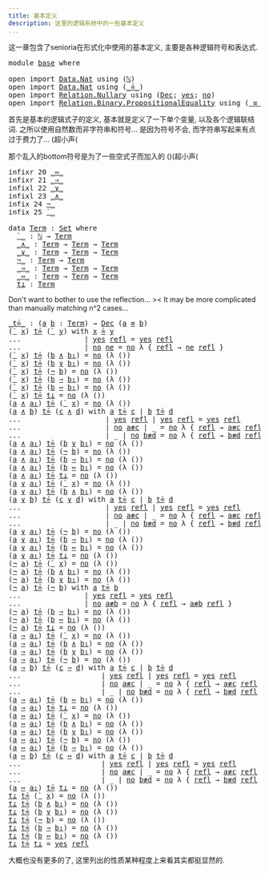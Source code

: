 ```yaml
---
title: 基本定义
description: 这里的逻辑系统中的一些基本定义
...
```


这一章包含了senioria在形式化中使用的基本定义, 主要是各种逻辑符号和表达式.

<pre class="Agda"><a id="103" class="Keyword">module</a> <a id="110" href="base.html" class="Module">base</a> <a id="115" class="Keyword">where</a>

<a id="122" class="Keyword">open</a> <a id="127" class="Keyword">import</a> <a id="134" href="Data.Nat.html" class="Module">Data.Nat</a> <a id="143" class="Keyword">using</a> <a id="149" class="Symbol">(</a><a id="150" href="Agda.Builtin.Nat.html#192" class="Datatype">ℕ</a><a id="151" class="Symbol">)</a>
<a id="153" class="Keyword">open</a> <a id="158" class="Keyword">import</a> <a id="165" href="Data.Nat.html" class="Module">Data.Nat</a> <a id="174" class="Keyword">using</a> <a id="180" class="Symbol">(</a><a id="181" href="Data.Nat.Properties.html#2529" class="Function Operator">_≟_</a><a id="184" class="Symbol">)</a>
<a id="186" class="Keyword">open</a> <a id="191" class="Keyword">import</a> <a id="198" href="Relation.Nullary.html" class="Module">Relation.Nullary</a> <a id="215" class="Keyword">using</a> <a id="221" class="Symbol">(</a><a id="222" href="Relation.Nullary.html#1511" class="Record">Dec</a><a id="225" class="Symbol">;</a> <a id="227" href="Relation.Nullary.html#1648" class="InductiveConstructor">yes</a><a id="230" class="Symbol">;</a> <a id="232" href="Relation.Nullary.html#1685" class="InductiveConstructor">no</a><a id="234" class="Symbol">)</a>
<a id="236" class="Keyword">open</a> <a id="241" class="Keyword">import</a> <a id="248" href="Relation.Binary.PropositionalEquality.html" class="Module">Relation.Binary.PropositionalEquality</a> <a id="286" class="Keyword">using</a> <a id="292" class="Symbol">(</a><a id="293" href="Agda.Builtin.Equality.html#151" class="Datatype Operator">_≡_</a><a id="296" class="Symbol">;</a> <a id="298" href="Agda.Builtin.Equality.html#208" class="InductiveConstructor">refl</a><a id="302" class="Symbol">)</a>
</pre>
首先是基本的逻辑式子的定义, 基本就是定义了一下单个变量, 以及各个逻辑联结词.
之所以使用自然数而非字符串和符号... 是因为符号不会, 而字符串写起来有点过于费力了... (超小声(

那个乱入的bottom符号是为了一些空式子而加入的 ()(超小声(

<pre class="Agda"><a id="447" class="Keyword">infixr</a> <a id="454" class="Number">20</a> <a id="457" href="base.html#668" class="InductiveConstructor Operator">_⇔_</a>
<a id="461" class="Keyword">infixr</a> <a id="468" class="Number">21</a> <a id="471" href="base.html#641" class="InductiveConstructor Operator">_⇒_</a>
<a id="475" class="Keyword">infixl</a> <a id="482" class="Number">22</a> <a id="485" href="base.html#595" class="InductiveConstructor Operator">_∨_</a>
<a id="489" class="Keyword">infixl</a> <a id="496" class="Number">23</a> <a id="499" href="base.html#568" class="InductiveConstructor Operator">_∧_</a>
<a id="503" class="Keyword">infix</a> <a id="509" class="Number">24</a> <a id="512" href="base.html#622" class="InductiveConstructor Operator">¬_</a>
<a id="515" class="Keyword">infix</a> <a id="521" class="Number">25</a> <a id="524" href="base.html#552" class="InductiveConstructor Operator">`_</a>

<a id="528" class="Keyword">data</a> <a id="Term"></a><a id="533" href="base.html#533" class="Datatype">Term</a> <a id="538" class="Symbol">:</a> <a id="540" href="Agda.Primitive.html#326" class="Primitive">Set</a> <a id="544" class="Keyword">where</a>
  <a id="Term.`_"></a><a id="552" href="base.html#552" class="InductiveConstructor Operator">`_</a> <a id="555" class="Symbol">:</a> <a id="557" href="Agda.Builtin.Nat.html#192" class="Datatype">ℕ</a> <a id="559" class="Symbol">→</a> <a id="561" href="base.html#533" class="Datatype">Term</a>
  <a id="Term._∧_"></a><a id="568" href="base.html#568" class="InductiveConstructor Operator">_∧_</a> <a id="572" class="Symbol">:</a> <a id="574" href="base.html#533" class="Datatype">Term</a> <a id="579" class="Symbol">→</a> <a id="581" href="base.html#533" class="Datatype">Term</a> <a id="586" class="Symbol">→</a> <a id="588" href="base.html#533" class="Datatype">Term</a>
  <a id="Term._∨_"></a><a id="595" href="base.html#595" class="InductiveConstructor Operator">_∨_</a> <a id="599" class="Symbol">:</a> <a id="601" href="base.html#533" class="Datatype">Term</a> <a id="606" class="Symbol">→</a> <a id="608" href="base.html#533" class="Datatype">Term</a> <a id="613" class="Symbol">→</a> <a id="615" href="base.html#533" class="Datatype">Term</a>
  <a id="Term.¬_"></a><a id="622" href="base.html#622" class="InductiveConstructor Operator">¬_</a> <a id="625" class="Symbol">:</a> <a id="627" href="base.html#533" class="Datatype">Term</a> <a id="632" class="Symbol">→</a> <a id="634" href="base.html#533" class="Datatype">Term</a>
  <a id="Term._⇒_"></a><a id="641" href="base.html#641" class="InductiveConstructor Operator">_⇒_</a> <a id="645" class="Symbol">:</a> <a id="647" href="base.html#533" class="Datatype">Term</a> <a id="652" class="Symbol">→</a> <a id="654" href="base.html#533" class="Datatype">Term</a> <a id="659" class="Symbol">→</a> <a id="661" href="base.html#533" class="Datatype">Term</a>
  <a id="Term._⇔_"></a><a id="668" href="base.html#668" class="InductiveConstructor Operator">_⇔_</a> <a id="672" class="Symbol">:</a> <a id="674" href="base.html#533" class="Datatype">Term</a> <a id="679" class="Symbol">→</a> <a id="681" href="base.html#533" class="Datatype">Term</a> <a id="686" class="Symbol">→</a> <a id="688" href="base.html#533" class="Datatype">Term</a>
  <a id="Term.t⊥"></a><a id="695" href="base.html#695" class="InductiveConstructor">t⊥</a> <a id="698" class="Symbol">:</a> <a id="700" href="base.html#533" class="Datatype">Term</a>
</pre>
Don't want to bother to use the reflection... ><
It may be more complicated than manually matching n^2 cases...

<pre class="Agda"><a id="_t≟_"></a><a id="831" href="base.html#831" class="Function Operator">_t≟_</a> <a id="836" class="Symbol">:</a> <a id="838" class="Symbol">(</a><a id="839" href="base.html#839" class="Bound">a</a> <a id="841" href="base.html#841" class="Bound">b</a> <a id="843" class="Symbol">:</a> <a id="845" href="base.html#533" class="Datatype">Term</a><a id="849" class="Symbol">)</a> <a id="851" class="Symbol">→</a> <a id="853" href="Relation.Nullary.html#1511" class="Record">Dec</a> <a id="857" class="Symbol">(</a><a id="858" href="base.html#839" class="Bound">a</a> <a id="860" href="Agda.Builtin.Equality.html#151" class="Datatype Operator">≡</a> <a id="862" href="base.html#841" class="Bound">b</a><a id="863" class="Symbol">)</a>
<a id="865" class="Symbol">(</a><a id="866" href="base.html#552" class="InductiveConstructor Operator">`</a> <a id="868" href="base.html#868" class="Bound">x</a><a id="869" class="Symbol">)</a> <a id="871" href="base.html#831" class="Function Operator">t≟</a> <a id="874" class="Symbol">(</a><a id="875" href="base.html#552" class="InductiveConstructor Operator">`</a> <a id="877" href="base.html#877" class="Bound">y</a><a id="878" class="Symbol">)</a> <a id="880" class="Keyword">with</a> <a id="885" href="base.html#868" class="Bound">x</a> <a id="887" href="Data.Nat.Properties.html#2529" class="Function Operator">≟</a> <a id="889" href="base.html#877" class="Bound">y</a>
<a id="891" class="Symbol">...</a>               <a id="909" class="Symbol">|</a> <a id="911" href="Relation.Nullary.html#1648" class="InductiveConstructor">yes</a> <a id="915" href="Agda.Builtin.Equality.html#208" class="InductiveConstructor">refl</a> <a id="920" class="Symbol">=</a> <a id="922" href="Relation.Nullary.html#1648" class="InductiveConstructor">yes</a> <a id="926" href="Agda.Builtin.Equality.html#208" class="InductiveConstructor">refl</a>
<a id="931" class="Symbol">...</a>               <a id="949" class="Symbol">|</a> <a id="951" href="Relation.Nullary.html#1685" class="InductiveConstructor">no</a> <a id="954" href="base.html#954" class="Bound">ne</a> <a id="957" class="Symbol">=</a> <a id="959" href="Relation.Nullary.html#1685" class="InductiveConstructor">no</a> <a id="962" class="Symbol">λ</a> <a id="964" class="Symbol">{</a> <a id="966" href="Agda.Builtin.Equality.html#208" class="InductiveConstructor">refl</a> <a id="971" class="Symbol">→</a> <a id="973" href="base.html#954" class="Bound">ne</a> <a id="976" href="Agda.Builtin.Equality.html#208" class="InductiveConstructor">refl</a> <a id="981" class="Symbol">}</a>
<a id="983" class="Symbol">(</a><a id="984" href="base.html#552" class="InductiveConstructor Operator">`</a> <a id="986" href="base.html#986" class="Bound">x</a><a id="987" class="Symbol">)</a> <a id="989" href="base.html#831" class="Function Operator">t≟</a> <a id="992" class="Symbol">(</a><a id="993" href="base.html#993" class="Bound">b</a> <a id="995" href="base.html#568" class="InductiveConstructor Operator">∧</a> <a id="997" href="base.html#997" class="Bound">b₁</a><a id="999" class="Symbol">)</a> <a id="1001" class="Symbol">=</a> <a id="1003" href="Relation.Nullary.html#1685" class="InductiveConstructor">no</a> <a id="1006" class="Symbol">(λ</a> <a id="1009" class="Symbol">())</a>
<a id="1013" class="Symbol">(</a><a id="1014" href="base.html#552" class="InductiveConstructor Operator">`</a> <a id="1016" href="base.html#1016" class="Bound">x</a><a id="1017" class="Symbol">)</a> <a id="1019" href="base.html#831" class="Function Operator">t≟</a> <a id="1022" class="Symbol">(</a><a id="1023" href="base.html#1023" class="Bound">b</a> <a id="1025" href="base.html#595" class="InductiveConstructor Operator">∨</a> <a id="1027" href="base.html#1027" class="Bound">b₁</a><a id="1029" class="Symbol">)</a> <a id="1031" class="Symbol">=</a> <a id="1033" href="Relation.Nullary.html#1685" class="InductiveConstructor">no</a> <a id="1036" class="Symbol">(λ</a> <a id="1039" class="Symbol">())</a>
<a id="1043" class="Symbol">(</a><a id="1044" href="base.html#552" class="InductiveConstructor Operator">`</a> <a id="1046" href="base.html#1046" class="Bound">x</a><a id="1047" class="Symbol">)</a> <a id="1049" href="base.html#831" class="Function Operator">t≟</a> <a id="1052" class="Symbol">(</a><a id="1053" href="base.html#622" class="InductiveConstructor Operator">¬</a> <a id="1055" href="base.html#1055" class="Bound">b</a><a id="1056" class="Symbol">)</a> <a id="1058" class="Symbol">=</a> <a id="1060" href="Relation.Nullary.html#1685" class="InductiveConstructor">no</a> <a id="1063" class="Symbol">(λ</a> <a id="1066" class="Symbol">())</a>
<a id="1070" class="Symbol">(</a><a id="1071" href="base.html#552" class="InductiveConstructor Operator">`</a> <a id="1073" href="base.html#1073" class="Bound">x</a><a id="1074" class="Symbol">)</a> <a id="1076" href="base.html#831" class="Function Operator">t≟</a> <a id="1079" class="Symbol">(</a><a id="1080" href="base.html#1080" class="Bound">b</a> <a id="1082" href="base.html#641" class="InductiveConstructor Operator">⇒</a> <a id="1084" href="base.html#1084" class="Bound">b₁</a><a id="1086" class="Symbol">)</a> <a id="1088" class="Symbol">=</a> <a id="1090" href="Relation.Nullary.html#1685" class="InductiveConstructor">no</a> <a id="1093" class="Symbol">(λ</a> <a id="1096" class="Symbol">())</a>
<a id="1100" class="Symbol">(</a><a id="1101" href="base.html#552" class="InductiveConstructor Operator">`</a> <a id="1103" href="base.html#1103" class="Bound">x</a><a id="1104" class="Symbol">)</a> <a id="1106" href="base.html#831" class="Function Operator">t≟</a> <a id="1109" class="Symbol">(</a><a id="1110" href="base.html#1110" class="Bound">b</a> <a id="1112" href="base.html#668" class="InductiveConstructor Operator">⇔</a> <a id="1114" href="base.html#1114" class="Bound">b₁</a><a id="1116" class="Symbol">)</a> <a id="1118" class="Symbol">=</a> <a id="1120" href="Relation.Nullary.html#1685" class="InductiveConstructor">no</a> <a id="1123" class="Symbol">(λ</a> <a id="1126" class="Symbol">())</a>
<a id="1130" class="Symbol">(</a><a id="1131" href="base.html#552" class="InductiveConstructor Operator">`</a> <a id="1133" href="base.html#1133" class="Bound">x</a><a id="1134" class="Symbol">)</a> <a id="1136" href="base.html#831" class="Function Operator">t≟</a> <a id="1139" href="base.html#695" class="InductiveConstructor">t⊥</a> <a id="1142" class="Symbol">=</a> <a id="1144" href="Relation.Nullary.html#1685" class="InductiveConstructor">no</a> <a id="1147" class="Symbol">(λ</a> <a id="1150" class="Symbol">())</a>
<a id="1154" class="Symbol">(</a><a id="1155" href="base.html#1155" class="Bound">a</a> <a id="1157" href="base.html#568" class="InductiveConstructor Operator">∧</a> <a id="1159" href="base.html#1159" class="Bound">a₁</a><a id="1161" class="Symbol">)</a> <a id="1163" href="base.html#831" class="Function Operator">t≟</a> <a id="1166" class="Symbol">(</a><a id="1167" href="base.html#552" class="InductiveConstructor Operator">`</a> <a id="1169" href="base.html#1169" class="Bound">x</a><a id="1170" class="Symbol">)</a> <a id="1172" class="Symbol">=</a> <a id="1174" href="Relation.Nullary.html#1685" class="InductiveConstructor">no</a> <a id="1177" class="Symbol">(λ</a> <a id="1180" class="Symbol">())</a>
<a id="1184" class="Symbol">(</a><a id="1185" href="base.html#1185" class="Bound">a</a> <a id="1187" href="base.html#568" class="InductiveConstructor Operator">∧</a> <a id="1189" href="base.html#1189" class="Bound">b</a><a id="1190" class="Symbol">)</a> <a id="1192" href="base.html#831" class="Function Operator">t≟</a> <a id="1195" class="Symbol">(</a><a id="1196" href="base.html#1196" class="Bound">c</a> <a id="1198" href="base.html#568" class="InductiveConstructor Operator">∧</a> <a id="1200" href="base.html#1200" class="Bound">d</a><a id="1201" class="Symbol">)</a> <a id="1203" class="Keyword">with</a> <a id="1208" href="base.html#1185" class="Bound">a</a> <a id="1210" href="base.html#831" class="Function Operator">t≟</a> <a id="1213" href="base.html#1196" class="Bound">c</a> <a id="1215" class="Symbol">|</a> <a id="1217" href="base.html#1189" class="Bound">b</a> <a id="1219" href="base.html#831" class="Function Operator">t≟</a> <a id="1222" href="base.html#1200" class="Bound">d</a>
<a id="1224" class="Symbol">...</a>                    <a id="1247" class="Symbol">|</a> <a id="1249" href="Relation.Nullary.html#1648" class="InductiveConstructor">yes</a> <a id="1253" href="Agda.Builtin.Equality.html#208" class="InductiveConstructor">refl</a> <a id="1258" class="Symbol">|</a> <a id="1260" href="Relation.Nullary.html#1648" class="InductiveConstructor">yes</a> <a id="1264" href="Agda.Builtin.Equality.html#208" class="InductiveConstructor">refl</a> <a id="1269" class="Symbol">=</a> <a id="1271" href="Relation.Nullary.html#1648" class="InductiveConstructor">yes</a> <a id="1275" href="Agda.Builtin.Equality.html#208" class="InductiveConstructor">refl</a>
<a id="1280" class="Symbol">...</a>                    <a id="1303" class="Symbol">|</a> <a id="1305" href="Relation.Nullary.html#1685" class="InductiveConstructor">no</a> <a id="1308" href="base.html#1308" class="Bound">a≢c</a> <a id="1312" class="Symbol">|</a> <a id="1314" class="Symbol">_</a> <a id="1316" class="Symbol">=</a> <a id="1318" href="Relation.Nullary.html#1685" class="InductiveConstructor">no</a> <a id="1321" class="Symbol">λ</a> <a id="1323" class="Symbol">{</a> <a id="1325" href="Agda.Builtin.Equality.html#208" class="InductiveConstructor">refl</a> <a id="1330" class="Symbol">→</a> <a id="1332" href="base.html#1308" class="Bound">a≢c</a> <a id="1336" href="Agda.Builtin.Equality.html#208" class="InductiveConstructor">refl</a> <a id="1341" class="Symbol">}</a>
<a id="1343" class="CatchallClause Symbol">...</a><a id="1346" class="CatchallClause">                    </a><a id="1366" class="CatchallClause Symbol">|</a><a id="1367" class="CatchallClause"> </a><a id="1368" class="CatchallClause Symbol">_</a><a id="1369" class="CatchallClause"> </a><a id="1370" class="CatchallClause Symbol">|</a><a id="1371" class="CatchallClause"> </a><a id="1372" href="Relation.Nullary.html#1685" class="CatchallClause InductiveConstructor">no</a><a id="1374" class="CatchallClause"> </a><a id="1375" href="base.html#1375" class="CatchallClause Bound">b≢d</a> <a id="1379" class="Symbol">=</a> <a id="1381" href="Relation.Nullary.html#1685" class="InductiveConstructor">no</a> <a id="1384" class="Symbol">λ</a> <a id="1386" class="Symbol">{</a> <a id="1388" href="Agda.Builtin.Equality.html#208" class="InductiveConstructor">refl</a> <a id="1393" class="Symbol">→</a> <a id="1395" href="base.html#1375" class="Bound">b≢d</a> <a id="1399" href="Agda.Builtin.Equality.html#208" class="InductiveConstructor">refl</a> <a id="1404" class="Symbol">}</a>
<a id="1406" class="Symbol">(</a><a id="1407" href="base.html#1407" class="Bound">a</a> <a id="1409" href="base.html#568" class="InductiveConstructor Operator">∧</a> <a id="1411" href="base.html#1411" class="Bound">a₁</a><a id="1413" class="Symbol">)</a> <a id="1415" href="base.html#831" class="Function Operator">t≟</a> <a id="1418" class="Symbol">(</a><a id="1419" href="base.html#1419" class="Bound">b</a> <a id="1421" href="base.html#595" class="InductiveConstructor Operator">∨</a> <a id="1423" href="base.html#1423" class="Bound">b₁</a><a id="1425" class="Symbol">)</a> <a id="1427" class="Symbol">=</a> <a id="1429" href="Relation.Nullary.html#1685" class="InductiveConstructor">no</a> <a id="1432" class="Symbol">(λ</a> <a id="1435" class="Symbol">())</a>
<a id="1439" class="Symbol">(</a><a id="1440" href="base.html#1440" class="Bound">a</a> <a id="1442" href="base.html#568" class="InductiveConstructor Operator">∧</a> <a id="1444" href="base.html#1444" class="Bound">a₁</a><a id="1446" class="Symbol">)</a> <a id="1448" href="base.html#831" class="Function Operator">t≟</a> <a id="1451" class="Symbol">(</a><a id="1452" href="base.html#622" class="InductiveConstructor Operator">¬</a> <a id="1454" href="base.html#1454" class="Bound">b</a><a id="1455" class="Symbol">)</a> <a id="1457" class="Symbol">=</a> <a id="1459" href="Relation.Nullary.html#1685" class="InductiveConstructor">no</a> <a id="1462" class="Symbol">(λ</a> <a id="1465" class="Symbol">())</a>
<a id="1469" class="Symbol">(</a><a id="1470" href="base.html#1470" class="Bound">a</a> <a id="1472" href="base.html#568" class="InductiveConstructor Operator">∧</a> <a id="1474" href="base.html#1474" class="Bound">a₁</a><a id="1476" class="Symbol">)</a> <a id="1478" href="base.html#831" class="Function Operator">t≟</a> <a id="1481" class="Symbol">(</a><a id="1482" href="base.html#1482" class="Bound">b</a> <a id="1484" href="base.html#641" class="InductiveConstructor Operator">⇒</a> <a id="1486" href="base.html#1486" class="Bound">b₁</a><a id="1488" class="Symbol">)</a> <a id="1490" class="Symbol">=</a> <a id="1492" href="Relation.Nullary.html#1685" class="InductiveConstructor">no</a> <a id="1495" class="Symbol">(λ</a> <a id="1498" class="Symbol">())</a>
<a id="1502" class="Symbol">(</a><a id="1503" href="base.html#1503" class="Bound">a</a> <a id="1505" href="base.html#568" class="InductiveConstructor Operator">∧</a> <a id="1507" href="base.html#1507" class="Bound">a₁</a><a id="1509" class="Symbol">)</a> <a id="1511" href="base.html#831" class="Function Operator">t≟</a> <a id="1514" class="Symbol">(</a><a id="1515" href="base.html#1515" class="Bound">b</a> <a id="1517" href="base.html#668" class="InductiveConstructor Operator">⇔</a> <a id="1519" href="base.html#1519" class="Bound">b₁</a><a id="1521" class="Symbol">)</a> <a id="1523" class="Symbol">=</a> <a id="1525" href="Relation.Nullary.html#1685" class="InductiveConstructor">no</a> <a id="1528" class="Symbol">(λ</a> <a id="1531" class="Symbol">())</a>
<a id="1535" class="Symbol">(</a><a id="1536" href="base.html#1536" class="Bound">a</a> <a id="1538" href="base.html#568" class="InductiveConstructor Operator">∧</a> <a id="1540" href="base.html#1540" class="Bound">a₁</a><a id="1542" class="Symbol">)</a> <a id="1544" href="base.html#831" class="Function Operator">t≟</a> <a id="1547" href="base.html#695" class="InductiveConstructor">t⊥</a> <a id="1550" class="Symbol">=</a> <a id="1552" href="Relation.Nullary.html#1685" class="InductiveConstructor">no</a> <a id="1555" class="Symbol">(λ</a> <a id="1558" class="Symbol">())</a>
<a id="1562" class="Symbol">(</a><a id="1563" href="base.html#1563" class="Bound">a</a> <a id="1565" href="base.html#595" class="InductiveConstructor Operator">∨</a> <a id="1567" href="base.html#1567" class="Bound">a₁</a><a id="1569" class="Symbol">)</a> <a id="1571" href="base.html#831" class="Function Operator">t≟</a> <a id="1574" class="Symbol">(</a><a id="1575" href="base.html#552" class="InductiveConstructor Operator">`</a> <a id="1577" href="base.html#1577" class="Bound">x</a><a id="1578" class="Symbol">)</a> <a id="1580" class="Symbol">=</a> <a id="1582" href="Relation.Nullary.html#1685" class="InductiveConstructor">no</a> <a id="1585" class="Symbol">(λ</a> <a id="1588" class="Symbol">())</a>
<a id="1592" class="Symbol">(</a><a id="1593" href="base.html#1593" class="Bound">a</a> <a id="1595" href="base.html#595" class="InductiveConstructor Operator">∨</a> <a id="1597" href="base.html#1597" class="Bound">a₁</a><a id="1599" class="Symbol">)</a> <a id="1601" href="base.html#831" class="Function Operator">t≟</a> <a id="1604" class="Symbol">(</a><a id="1605" href="base.html#1605" class="Bound">b</a> <a id="1607" href="base.html#568" class="InductiveConstructor Operator">∧</a> <a id="1609" href="base.html#1609" class="Bound">b₁</a><a id="1611" class="Symbol">)</a> <a id="1613" class="Symbol">=</a> <a id="1615" href="Relation.Nullary.html#1685" class="InductiveConstructor">no</a> <a id="1618" class="Symbol">(λ</a> <a id="1621" class="Symbol">())</a>
<a id="1625" class="Symbol">(</a><a id="1626" href="base.html#1626" class="Bound">a</a> <a id="1628" href="base.html#595" class="InductiveConstructor Operator">∨</a> <a id="1630" href="base.html#1630" class="Bound">b</a><a id="1631" class="Symbol">)</a> <a id="1633" href="base.html#831" class="Function Operator">t≟</a> <a id="1636" class="Symbol">(</a><a id="1637" href="base.html#1637" class="Bound">c</a> <a id="1639" href="base.html#595" class="InductiveConstructor Operator">∨</a> <a id="1641" href="base.html#1641" class="Bound">d</a><a id="1642" class="Symbol">)</a> <a id="1644" class="Keyword">with</a> <a id="1649" href="base.html#1626" class="Bound">a</a> <a id="1651" href="base.html#831" class="Function Operator">t≟</a> <a id="1654" href="base.html#1637" class="Bound">c</a> <a id="1656" class="Symbol">|</a> <a id="1658" href="base.html#1630" class="Bound">b</a> <a id="1660" href="base.html#831" class="Function Operator">t≟</a> <a id="1663" href="base.html#1641" class="Bound">d</a>
<a id="1665" class="Symbol">...</a>                    <a id="1688" class="Symbol">|</a> <a id="1690" href="Relation.Nullary.html#1648" class="InductiveConstructor">yes</a> <a id="1694" href="Agda.Builtin.Equality.html#208" class="InductiveConstructor">refl</a> <a id="1699" class="Symbol">|</a> <a id="1701" href="Relation.Nullary.html#1648" class="InductiveConstructor">yes</a> <a id="1705" href="Agda.Builtin.Equality.html#208" class="InductiveConstructor">refl</a> <a id="1710" class="Symbol">=</a> <a id="1712" href="Relation.Nullary.html#1648" class="InductiveConstructor">yes</a> <a id="1716" href="Agda.Builtin.Equality.html#208" class="InductiveConstructor">refl</a>
<a id="1721" class="Symbol">...</a>                    <a id="1744" class="Symbol">|</a> <a id="1746" href="Relation.Nullary.html#1685" class="InductiveConstructor">no</a> <a id="1749" href="base.html#1749" class="Bound">a≢c</a> <a id="1753" class="Symbol">|</a> <a id="1755" class="Symbol">_</a> <a id="1757" class="Symbol">=</a> <a id="1759" href="Relation.Nullary.html#1685" class="InductiveConstructor">no</a> <a id="1762" class="Symbol">λ</a> <a id="1764" class="Symbol">{</a> <a id="1766" href="Agda.Builtin.Equality.html#208" class="InductiveConstructor">refl</a> <a id="1771" class="Symbol">→</a> <a id="1773" href="base.html#1749" class="Bound">a≢c</a> <a id="1777" href="Agda.Builtin.Equality.html#208" class="InductiveConstructor">refl</a> <a id="1782" class="Symbol">}</a>
<a id="1784" class="CatchallClause Symbol">...</a><a id="1787" class="CatchallClause">                    </a><a id="1807" class="CatchallClause Symbol">|</a><a id="1808" class="CatchallClause"> </a><a id="1809" class="CatchallClause Symbol">_</a><a id="1810" class="CatchallClause"> </a><a id="1811" class="CatchallClause Symbol">|</a><a id="1812" class="CatchallClause"> </a><a id="1813" href="Relation.Nullary.html#1685" class="CatchallClause InductiveConstructor">no</a><a id="1815" class="CatchallClause"> </a><a id="1816" href="base.html#1816" class="CatchallClause Bound">b≢d</a> <a id="1820" class="Symbol">=</a> <a id="1822" href="Relation.Nullary.html#1685" class="InductiveConstructor">no</a> <a id="1825" class="Symbol">λ</a> <a id="1827" class="Symbol">{</a> <a id="1829" href="Agda.Builtin.Equality.html#208" class="InductiveConstructor">refl</a> <a id="1834" class="Symbol">→</a> <a id="1836" href="base.html#1816" class="Bound">b≢d</a> <a id="1840" href="Agda.Builtin.Equality.html#208" class="InductiveConstructor">refl</a> <a id="1845" class="Symbol">}</a>
<a id="1847" class="Symbol">(</a><a id="1848" href="base.html#1848" class="Bound">a</a> <a id="1850" href="base.html#595" class="InductiveConstructor Operator">∨</a> <a id="1852" href="base.html#1852" class="Bound">a₁</a><a id="1854" class="Symbol">)</a> <a id="1856" href="base.html#831" class="Function Operator">t≟</a> <a id="1859" class="Symbol">(</a><a id="1860" href="base.html#622" class="InductiveConstructor Operator">¬</a> <a id="1862" href="base.html#1862" class="Bound">b</a><a id="1863" class="Symbol">)</a> <a id="1865" class="Symbol">=</a> <a id="1867" href="Relation.Nullary.html#1685" class="InductiveConstructor">no</a> <a id="1870" class="Symbol">(λ</a> <a id="1873" class="Symbol">())</a>
<a id="1877" class="Symbol">(</a><a id="1878" href="base.html#1878" class="Bound">a</a> <a id="1880" href="base.html#595" class="InductiveConstructor Operator">∨</a> <a id="1882" href="base.html#1882" class="Bound">a₁</a><a id="1884" class="Symbol">)</a> <a id="1886" href="base.html#831" class="Function Operator">t≟</a> <a id="1889" class="Symbol">(</a><a id="1890" href="base.html#1890" class="Bound">b</a> <a id="1892" href="base.html#641" class="InductiveConstructor Operator">⇒</a> <a id="1894" href="base.html#1894" class="Bound">b₁</a><a id="1896" class="Symbol">)</a> <a id="1898" class="Symbol">=</a> <a id="1900" href="Relation.Nullary.html#1685" class="InductiveConstructor">no</a> <a id="1903" class="Symbol">(λ</a> <a id="1906" class="Symbol">())</a>
<a id="1910" class="Symbol">(</a><a id="1911" href="base.html#1911" class="Bound">a</a> <a id="1913" href="base.html#595" class="InductiveConstructor Operator">∨</a> <a id="1915" href="base.html#1915" class="Bound">a₁</a><a id="1917" class="Symbol">)</a> <a id="1919" href="base.html#831" class="Function Operator">t≟</a> <a id="1922" class="Symbol">(</a><a id="1923" href="base.html#1923" class="Bound">b</a> <a id="1925" href="base.html#668" class="InductiveConstructor Operator">⇔</a> <a id="1927" href="base.html#1927" class="Bound">b₁</a><a id="1929" class="Symbol">)</a> <a id="1931" class="Symbol">=</a> <a id="1933" href="Relation.Nullary.html#1685" class="InductiveConstructor">no</a> <a id="1936" class="Symbol">(λ</a> <a id="1939" class="Symbol">())</a>
<a id="1943" class="Symbol">(</a><a id="1944" href="base.html#1944" class="Bound">a</a> <a id="1946" href="base.html#595" class="InductiveConstructor Operator">∨</a> <a id="1948" href="base.html#1948" class="Bound">a₁</a><a id="1950" class="Symbol">)</a> <a id="1952" href="base.html#831" class="Function Operator">t≟</a> <a id="1955" href="base.html#695" class="InductiveConstructor">t⊥</a> <a id="1958" class="Symbol">=</a> <a id="1960" href="Relation.Nullary.html#1685" class="InductiveConstructor">no</a> <a id="1963" class="Symbol">(λ</a> <a id="1966" class="Symbol">())</a>
<a id="1970" class="Symbol">(</a><a id="1971" href="base.html#622" class="InductiveConstructor Operator">¬</a> <a id="1973" href="base.html#1973" class="Bound">a</a><a id="1974" class="Symbol">)</a> <a id="1976" href="base.html#831" class="Function Operator">t≟</a> <a id="1979" class="Symbol">(</a><a id="1980" href="base.html#552" class="InductiveConstructor Operator">`</a> <a id="1982" href="base.html#1982" class="Bound">x</a><a id="1983" class="Symbol">)</a> <a id="1985" class="Symbol">=</a> <a id="1987" href="Relation.Nullary.html#1685" class="InductiveConstructor">no</a> <a id="1990" class="Symbol">(λ</a> <a id="1993" class="Symbol">())</a>
<a id="1997" class="Symbol">(</a><a id="1998" href="base.html#622" class="InductiveConstructor Operator">¬</a> <a id="2000" href="base.html#2000" class="Bound">a</a><a id="2001" class="Symbol">)</a> <a id="2003" href="base.html#831" class="Function Operator">t≟</a> <a id="2006" class="Symbol">(</a><a id="2007" href="base.html#2007" class="Bound">b</a> <a id="2009" href="base.html#568" class="InductiveConstructor Operator">∧</a> <a id="2011" href="base.html#2011" class="Bound">b₁</a><a id="2013" class="Symbol">)</a> <a id="2015" class="Symbol">=</a> <a id="2017" href="Relation.Nullary.html#1685" class="InductiveConstructor">no</a> <a id="2020" class="Symbol">(λ</a> <a id="2023" class="Symbol">())</a>
<a id="2027" class="Symbol">(</a><a id="2028" href="base.html#622" class="InductiveConstructor Operator">¬</a> <a id="2030" href="base.html#2030" class="Bound">a</a><a id="2031" class="Symbol">)</a> <a id="2033" href="base.html#831" class="Function Operator">t≟</a> <a id="2036" class="Symbol">(</a><a id="2037" href="base.html#2037" class="Bound">b</a> <a id="2039" href="base.html#595" class="InductiveConstructor Operator">∨</a> <a id="2041" href="base.html#2041" class="Bound">b₁</a><a id="2043" class="Symbol">)</a> <a id="2045" class="Symbol">=</a> <a id="2047" href="Relation.Nullary.html#1685" class="InductiveConstructor">no</a> <a id="2050" class="Symbol">(λ</a> <a id="2053" class="Symbol">())</a>
<a id="2057" class="Symbol">(</a><a id="2058" href="base.html#622" class="InductiveConstructor Operator">¬</a> <a id="2060" href="base.html#2060" class="Bound">a</a><a id="2061" class="Symbol">)</a> <a id="2063" href="base.html#831" class="Function Operator">t≟</a> <a id="2066" class="Symbol">(</a><a id="2067" href="base.html#622" class="InductiveConstructor Operator">¬</a> <a id="2069" href="base.html#2069" class="Bound">b</a><a id="2070" class="Symbol">)</a> <a id="2072" class="Keyword">with</a> <a id="2077" href="base.html#2060" class="Bound">a</a> <a id="2079" href="base.html#831" class="Function Operator">t≟</a> <a id="2082" href="base.html#2069" class="Bound">b</a>
<a id="2084" class="Symbol">...</a>               <a id="2102" class="Symbol">|</a> <a id="2104" href="Relation.Nullary.html#1648" class="InductiveConstructor">yes</a> <a id="2108" href="Agda.Builtin.Equality.html#208" class="InductiveConstructor">refl</a> <a id="2113" class="Symbol">=</a> <a id="2115" href="Relation.Nullary.html#1648" class="InductiveConstructor">yes</a> <a id="2119" href="Agda.Builtin.Equality.html#208" class="InductiveConstructor">refl</a>
<a id="2124" class="Symbol">...</a>               <a id="2142" class="Symbol">|</a> <a id="2144" href="Relation.Nullary.html#1685" class="InductiveConstructor">no</a> <a id="2147" href="base.html#2147" class="Bound">a≢b</a> <a id="2151" class="Symbol">=</a> <a id="2153" href="Relation.Nullary.html#1685" class="InductiveConstructor">no</a> <a id="2156" class="Symbol">λ</a> <a id="2158" class="Symbol">{</a> <a id="2160" href="Agda.Builtin.Equality.html#208" class="InductiveConstructor">refl</a> <a id="2165" class="Symbol">→</a> <a id="2167" href="base.html#2147" class="Bound">a≢b</a> <a id="2171" href="Agda.Builtin.Equality.html#208" class="InductiveConstructor">refl</a> <a id="2176" class="Symbol">}</a>
<a id="2178" class="Symbol">(</a><a id="2179" href="base.html#622" class="InductiveConstructor Operator">¬</a> <a id="2181" href="base.html#2181" class="Bound">a</a><a id="2182" class="Symbol">)</a> <a id="2184" href="base.html#831" class="Function Operator">t≟</a> <a id="2187" class="Symbol">(</a><a id="2188" href="base.html#2188" class="Bound">b</a> <a id="2190" href="base.html#641" class="InductiveConstructor Operator">⇒</a> <a id="2192" href="base.html#2192" class="Bound">b₁</a><a id="2194" class="Symbol">)</a> <a id="2196" class="Symbol">=</a> <a id="2198" href="Relation.Nullary.html#1685" class="InductiveConstructor">no</a> <a id="2201" class="Symbol">(λ</a> <a id="2204" class="Symbol">())</a>
<a id="2208" class="Symbol">(</a><a id="2209" href="base.html#622" class="InductiveConstructor Operator">¬</a> <a id="2211" href="base.html#2211" class="Bound">a</a><a id="2212" class="Symbol">)</a> <a id="2214" href="base.html#831" class="Function Operator">t≟</a> <a id="2217" class="Symbol">(</a><a id="2218" href="base.html#2218" class="Bound">b</a> <a id="2220" href="base.html#668" class="InductiveConstructor Operator">⇔</a> <a id="2222" href="base.html#2222" class="Bound">b₁</a><a id="2224" class="Symbol">)</a> <a id="2226" class="Symbol">=</a> <a id="2228" href="Relation.Nullary.html#1685" class="InductiveConstructor">no</a> <a id="2231" class="Symbol">(λ</a> <a id="2234" class="Symbol">())</a>
<a id="2238" class="Symbol">(</a><a id="2239" href="base.html#622" class="InductiveConstructor Operator">¬</a> <a id="2241" href="base.html#2241" class="Bound">a</a><a id="2242" class="Symbol">)</a> <a id="2244" href="base.html#831" class="Function Operator">t≟</a> <a id="2247" href="base.html#695" class="InductiveConstructor">t⊥</a> <a id="2250" class="Symbol">=</a> <a id="2252" href="Relation.Nullary.html#1685" class="InductiveConstructor">no</a> <a id="2255" class="Symbol">(λ</a> <a id="2258" class="Symbol">())</a>
<a id="2262" class="Symbol">(</a><a id="2263" href="base.html#2263" class="Bound">a</a> <a id="2265" href="base.html#641" class="InductiveConstructor Operator">⇒</a> <a id="2267" href="base.html#2267" class="Bound">a₁</a><a id="2269" class="Symbol">)</a> <a id="2271" href="base.html#831" class="Function Operator">t≟</a> <a id="2274" class="Symbol">(</a><a id="2275" href="base.html#552" class="InductiveConstructor Operator">`</a> <a id="2277" href="base.html#2277" class="Bound">x</a><a id="2278" class="Symbol">)</a> <a id="2280" class="Symbol">=</a> <a id="2282" href="Relation.Nullary.html#1685" class="InductiveConstructor">no</a> <a id="2285" class="Symbol">(λ</a> <a id="2288" class="Symbol">())</a>
<a id="2292" class="Symbol">(</a><a id="2293" href="base.html#2293" class="Bound">a</a> <a id="2295" href="base.html#641" class="InductiveConstructor Operator">⇒</a> <a id="2297" href="base.html#2297" class="Bound">a₁</a><a id="2299" class="Symbol">)</a> <a id="2301" href="base.html#831" class="Function Operator">t≟</a> <a id="2304" class="Symbol">(</a><a id="2305" href="base.html#2305" class="Bound">b</a> <a id="2307" href="base.html#568" class="InductiveConstructor Operator">∧</a> <a id="2309" href="base.html#2309" class="Bound">b₁</a><a id="2311" class="Symbol">)</a> <a id="2313" class="Symbol">=</a> <a id="2315" href="Relation.Nullary.html#1685" class="InductiveConstructor">no</a> <a id="2318" class="Symbol">(λ</a> <a id="2321" class="Symbol">())</a>
<a id="2325" class="Symbol">(</a><a id="2326" href="base.html#2326" class="Bound">a</a> <a id="2328" href="base.html#641" class="InductiveConstructor Operator">⇒</a> <a id="2330" href="base.html#2330" class="Bound">a₁</a><a id="2332" class="Symbol">)</a> <a id="2334" href="base.html#831" class="Function Operator">t≟</a> <a id="2337" class="Symbol">(</a><a id="2338" href="base.html#2338" class="Bound">b</a> <a id="2340" href="base.html#595" class="InductiveConstructor Operator">∨</a> <a id="2342" href="base.html#2342" class="Bound">b₁</a><a id="2344" class="Symbol">)</a> <a id="2346" class="Symbol">=</a> <a id="2348" href="Relation.Nullary.html#1685" class="InductiveConstructor">no</a> <a id="2351" class="Symbol">(λ</a> <a id="2354" class="Symbol">())</a>
<a id="2358" class="Symbol">(</a><a id="2359" href="base.html#2359" class="Bound">a</a> <a id="2361" href="base.html#641" class="InductiveConstructor Operator">⇒</a> <a id="2363" href="base.html#2363" class="Bound">a₁</a><a id="2365" class="Symbol">)</a> <a id="2367" href="base.html#831" class="Function Operator">t≟</a> <a id="2370" class="Symbol">(</a><a id="2371" href="base.html#622" class="InductiveConstructor Operator">¬</a> <a id="2373" href="base.html#2373" class="Bound">b</a><a id="2374" class="Symbol">)</a> <a id="2376" class="Symbol">=</a> <a id="2378" href="Relation.Nullary.html#1685" class="InductiveConstructor">no</a> <a id="2381" class="Symbol">(λ</a> <a id="2384" class="Symbol">())</a>
<a id="2388" class="Symbol">(</a><a id="2389" href="base.html#2389" class="Bound">a</a> <a id="2391" href="base.html#641" class="InductiveConstructor Operator">⇒</a> <a id="2393" href="base.html#2393" class="Bound">b</a><a id="2394" class="Symbol">)</a> <a id="2396" href="base.html#831" class="Function Operator">t≟</a> <a id="2399" class="Symbol">(</a><a id="2400" href="base.html#2400" class="Bound">c</a> <a id="2402" href="base.html#641" class="InductiveConstructor Operator">⇒</a> <a id="2404" href="base.html#2404" class="Bound">d</a><a id="2405" class="Symbol">)</a> <a id="2407" class="Keyword">with</a> <a id="2412" href="base.html#2389" class="Bound">a</a> <a id="2414" href="base.html#831" class="Function Operator">t≟</a> <a id="2417" href="base.html#2400" class="Bound">c</a> <a id="2419" class="Symbol">|</a> <a id="2421" href="base.html#2393" class="Bound">b</a> <a id="2423" href="base.html#831" class="Function Operator">t≟</a> <a id="2426" href="base.html#2404" class="Bound">d</a>
<a id="2428" class="Symbol">...</a>                   <a id="2450" class="Symbol">|</a> <a id="2452" href="Relation.Nullary.html#1648" class="InductiveConstructor">yes</a> <a id="2456" href="Agda.Builtin.Equality.html#208" class="InductiveConstructor">refl</a> <a id="2461" class="Symbol">|</a> <a id="2463" href="Relation.Nullary.html#1648" class="InductiveConstructor">yes</a> <a id="2467" href="Agda.Builtin.Equality.html#208" class="InductiveConstructor">refl</a> <a id="2472" class="Symbol">=</a> <a id="2474" href="Relation.Nullary.html#1648" class="InductiveConstructor">yes</a> <a id="2478" href="Agda.Builtin.Equality.html#208" class="InductiveConstructor">refl</a>
<a id="2483" class="Symbol">...</a>                   <a id="2505" class="Symbol">|</a> <a id="2507" href="Relation.Nullary.html#1685" class="InductiveConstructor">no</a> <a id="2510" href="base.html#2510" class="Bound">a≢c</a> <a id="2514" class="Symbol">|</a> <a id="2516" class="Symbol">_</a> <a id="2518" class="Symbol">=</a> <a id="2520" href="Relation.Nullary.html#1685" class="InductiveConstructor">no</a> <a id="2523" class="Symbol">λ</a> <a id="2525" class="Symbol">{</a> <a id="2527" href="Agda.Builtin.Equality.html#208" class="InductiveConstructor">refl</a> <a id="2532" class="Symbol">→</a> <a id="2534" href="base.html#2510" class="Bound">a≢c</a> <a id="2538" href="Agda.Builtin.Equality.html#208" class="InductiveConstructor">refl</a> <a id="2543" class="Symbol">}</a>
<a id="2545" class="CatchallClause Symbol">...</a><a id="2548" class="CatchallClause">                   </a><a id="2567" class="CatchallClause Symbol">|</a><a id="2568" class="CatchallClause"> </a><a id="2569" class="CatchallClause Symbol">_</a><a id="2570" class="CatchallClause"> </a><a id="2571" class="CatchallClause Symbol">|</a><a id="2572" class="CatchallClause"> </a><a id="2573" href="Relation.Nullary.html#1685" class="CatchallClause InductiveConstructor">no</a><a id="2575" class="CatchallClause"> </a><a id="2576" href="base.html#2576" class="CatchallClause Bound">b≢d</a> <a id="2580" class="Symbol">=</a> <a id="2582" href="Relation.Nullary.html#1685" class="InductiveConstructor">no</a> <a id="2585" class="Symbol">λ</a> <a id="2587" class="Symbol">{</a> <a id="2589" href="Agda.Builtin.Equality.html#208" class="InductiveConstructor">refl</a> <a id="2594" class="Symbol">→</a> <a id="2596" href="base.html#2576" class="Bound">b≢d</a> <a id="2600" href="Agda.Builtin.Equality.html#208" class="InductiveConstructor">refl</a> <a id="2605" class="Symbol">}</a>
<a id="2607" class="Symbol">(</a><a id="2608" href="base.html#2608" class="Bound">a</a> <a id="2610" href="base.html#641" class="InductiveConstructor Operator">⇒</a> <a id="2612" href="base.html#2612" class="Bound">a₁</a><a id="2614" class="Symbol">)</a> <a id="2616" href="base.html#831" class="Function Operator">t≟</a> <a id="2619" class="Symbol">(</a><a id="2620" href="base.html#2620" class="Bound">b</a> <a id="2622" href="base.html#668" class="InductiveConstructor Operator">⇔</a> <a id="2624" href="base.html#2624" class="Bound">b₁</a><a id="2626" class="Symbol">)</a> <a id="2628" class="Symbol">=</a> <a id="2630" href="Relation.Nullary.html#1685" class="InductiveConstructor">no</a> <a id="2633" class="Symbol">(λ</a> <a id="2636" class="Symbol">())</a>
<a id="2640" class="Symbol">(</a><a id="2641" href="base.html#2641" class="Bound">a</a> <a id="2643" href="base.html#641" class="InductiveConstructor Operator">⇒</a> <a id="2645" href="base.html#2645" class="Bound">a₁</a><a id="2647" class="Symbol">)</a> <a id="2649" href="base.html#831" class="Function Operator">t≟</a> <a id="2652" href="base.html#695" class="InductiveConstructor">t⊥</a> <a id="2655" class="Symbol">=</a> <a id="2657" href="Relation.Nullary.html#1685" class="InductiveConstructor">no</a> <a id="2660" class="Symbol">(λ</a> <a id="2663" class="Symbol">())</a>
<a id="2667" class="Symbol">(</a><a id="2668" href="base.html#2668" class="Bound">a</a> <a id="2670" href="base.html#668" class="InductiveConstructor Operator">⇔</a> <a id="2672" href="base.html#2672" class="Bound">a₁</a><a id="2674" class="Symbol">)</a> <a id="2676" href="base.html#831" class="Function Operator">t≟</a> <a id="2679" class="Symbol">(</a><a id="2680" href="base.html#552" class="InductiveConstructor Operator">`</a> <a id="2682" href="base.html#2682" class="Bound">x</a><a id="2683" class="Symbol">)</a> <a id="2685" class="Symbol">=</a> <a id="2687" href="Relation.Nullary.html#1685" class="InductiveConstructor">no</a> <a id="2690" class="Symbol">(λ</a> <a id="2693" class="Symbol">())</a>
<a id="2697" class="Symbol">(</a><a id="2698" href="base.html#2698" class="Bound">a</a> <a id="2700" href="base.html#668" class="InductiveConstructor Operator">⇔</a> <a id="2702" href="base.html#2702" class="Bound">a₁</a><a id="2704" class="Symbol">)</a> <a id="2706" href="base.html#831" class="Function Operator">t≟</a> <a id="2709" class="Symbol">(</a><a id="2710" href="base.html#2710" class="Bound">b</a> <a id="2712" href="base.html#568" class="InductiveConstructor Operator">∧</a> <a id="2714" href="base.html#2714" class="Bound">b₁</a><a id="2716" class="Symbol">)</a> <a id="2718" class="Symbol">=</a> <a id="2720" href="Relation.Nullary.html#1685" class="InductiveConstructor">no</a> <a id="2723" class="Symbol">(λ</a> <a id="2726" class="Symbol">())</a>
<a id="2730" class="Symbol">(</a><a id="2731" href="base.html#2731" class="Bound">a</a> <a id="2733" href="base.html#668" class="InductiveConstructor Operator">⇔</a> <a id="2735" href="base.html#2735" class="Bound">a₁</a><a id="2737" class="Symbol">)</a> <a id="2739" href="base.html#831" class="Function Operator">t≟</a> <a id="2742" class="Symbol">(</a><a id="2743" href="base.html#2743" class="Bound">b</a> <a id="2745" href="base.html#595" class="InductiveConstructor Operator">∨</a> <a id="2747" href="base.html#2747" class="Bound">b₁</a><a id="2749" class="Symbol">)</a> <a id="2751" class="Symbol">=</a> <a id="2753" href="Relation.Nullary.html#1685" class="InductiveConstructor">no</a> <a id="2756" class="Symbol">(λ</a> <a id="2759" class="Symbol">())</a>
<a id="2763" class="Symbol">(</a><a id="2764" href="base.html#2764" class="Bound">a</a> <a id="2766" href="base.html#668" class="InductiveConstructor Operator">⇔</a> <a id="2768" href="base.html#2768" class="Bound">a₁</a><a id="2770" class="Symbol">)</a> <a id="2772" href="base.html#831" class="Function Operator">t≟</a> <a id="2775" class="Symbol">(</a><a id="2776" href="base.html#622" class="InductiveConstructor Operator">¬</a> <a id="2778" href="base.html#2778" class="Bound">b</a><a id="2779" class="Symbol">)</a> <a id="2781" class="Symbol">=</a> <a id="2783" href="Relation.Nullary.html#1685" class="InductiveConstructor">no</a> <a id="2786" class="Symbol">(λ</a> <a id="2789" class="Symbol">())</a>
<a id="2793" class="Symbol">(</a><a id="2794" href="base.html#2794" class="Bound">a</a> <a id="2796" href="base.html#668" class="InductiveConstructor Operator">⇔</a> <a id="2798" href="base.html#2798" class="Bound">a₁</a><a id="2800" class="Symbol">)</a> <a id="2802" href="base.html#831" class="Function Operator">t≟</a> <a id="2805" class="Symbol">(</a><a id="2806" href="base.html#2806" class="Bound">b</a> <a id="2808" href="base.html#641" class="InductiveConstructor Operator">⇒</a> <a id="2810" href="base.html#2810" class="Bound">b₁</a><a id="2812" class="Symbol">)</a> <a id="2814" class="Symbol">=</a> <a id="2816" href="Relation.Nullary.html#1685" class="InductiveConstructor">no</a> <a id="2819" class="Symbol">(λ</a> <a id="2822" class="Symbol">())</a>
<a id="2826" class="Symbol">(</a><a id="2827" href="base.html#2827" class="Bound">a</a> <a id="2829" href="base.html#668" class="InductiveConstructor Operator">⇔</a> <a id="2831" href="base.html#2831" class="Bound">b</a><a id="2832" class="Symbol">)</a> <a id="2834" href="base.html#831" class="Function Operator">t≟</a> <a id="2837" class="Symbol">(</a><a id="2838" href="base.html#2838" class="Bound">c</a> <a id="2840" href="base.html#668" class="InductiveConstructor Operator">⇔</a> <a id="2842" href="base.html#2842" class="Bound">d</a><a id="2843" class="Symbol">)</a> <a id="2845" class="Keyword">with</a> <a id="2850" href="base.html#2827" class="Bound">a</a> <a id="2852" href="base.html#831" class="Function Operator">t≟</a> <a id="2855" href="base.html#2838" class="Bound">c</a> <a id="2857" class="Symbol">|</a> <a id="2859" href="base.html#2831" class="Bound">b</a> <a id="2861" href="base.html#831" class="Function Operator">t≟</a> <a id="2864" href="base.html#2842" class="Bound">d</a>
<a id="2866" class="Symbol">...</a>                   <a id="2888" class="Symbol">|</a> <a id="2890" href="Relation.Nullary.html#1648" class="InductiveConstructor">yes</a> <a id="2894" href="Agda.Builtin.Equality.html#208" class="InductiveConstructor">refl</a> <a id="2899" class="Symbol">|</a> <a id="2901" href="Relation.Nullary.html#1648" class="InductiveConstructor">yes</a> <a id="2905" href="Agda.Builtin.Equality.html#208" class="InductiveConstructor">refl</a> <a id="2910" class="Symbol">=</a> <a id="2912" href="Relation.Nullary.html#1648" class="InductiveConstructor">yes</a> <a id="2916" href="Agda.Builtin.Equality.html#208" class="InductiveConstructor">refl</a>
<a id="2921" class="Symbol">...</a>                   <a id="2943" class="Symbol">|</a> <a id="2945" href="Relation.Nullary.html#1685" class="InductiveConstructor">no</a> <a id="2948" href="base.html#2948" class="Bound">a≢c</a> <a id="2952" class="Symbol">|</a> <a id="2954" class="Symbol">_</a> <a id="2956" class="Symbol">=</a> <a id="2958" href="Relation.Nullary.html#1685" class="InductiveConstructor">no</a> <a id="2961" class="Symbol">λ</a> <a id="2963" class="Symbol">{</a> <a id="2965" href="Agda.Builtin.Equality.html#208" class="InductiveConstructor">refl</a> <a id="2970" class="Symbol">→</a> <a id="2972" href="base.html#2948" class="Bound">a≢c</a> <a id="2976" href="Agda.Builtin.Equality.html#208" class="InductiveConstructor">refl</a> <a id="2981" class="Symbol">}</a>
<a id="2983" class="CatchallClause Symbol">...</a><a id="2986" class="CatchallClause">                   </a><a id="3005" class="CatchallClause Symbol">|</a><a id="3006" class="CatchallClause"> </a><a id="3007" class="CatchallClause Symbol">_</a><a id="3008" class="CatchallClause"> </a><a id="3009" class="CatchallClause Symbol">|</a><a id="3010" class="CatchallClause"> </a><a id="3011" href="Relation.Nullary.html#1685" class="CatchallClause InductiveConstructor">no</a><a id="3013" class="CatchallClause"> </a><a id="3014" href="base.html#3014" class="CatchallClause Bound">b≢d</a> <a id="3018" class="Symbol">=</a> <a id="3020" href="Relation.Nullary.html#1685" class="InductiveConstructor">no</a> <a id="3023" class="Symbol">λ</a> <a id="3025" class="Symbol">{</a> <a id="3027" href="Agda.Builtin.Equality.html#208" class="InductiveConstructor">refl</a> <a id="3032" class="Symbol">→</a> <a id="3034" href="base.html#3014" class="Bound">b≢d</a> <a id="3038" href="Agda.Builtin.Equality.html#208" class="InductiveConstructor">refl</a> <a id="3043" class="Symbol">}</a>
<a id="3045" class="Symbol">(</a><a id="3046" href="base.html#3046" class="Bound">a</a> <a id="3048" href="base.html#668" class="InductiveConstructor Operator">⇔</a> <a id="3050" href="base.html#3050" class="Bound">a₁</a><a id="3052" class="Symbol">)</a> <a id="3054" href="base.html#831" class="Function Operator">t≟</a> <a id="3057" href="base.html#695" class="InductiveConstructor">t⊥</a> <a id="3060" class="Symbol">=</a> <a id="3062" href="Relation.Nullary.html#1685" class="InductiveConstructor">no</a> <a id="3065" class="Symbol">(λ</a> <a id="3068" class="Symbol">())</a>
<a id="3072" href="base.html#695" class="InductiveConstructor">t⊥</a> <a id="3075" href="base.html#831" class="Function Operator">t≟</a> <a id="3078" class="Symbol">(</a><a id="3079" href="base.html#552" class="InductiveConstructor Operator">`</a> <a id="3081" href="base.html#3081" class="Bound">x</a><a id="3082" class="Symbol">)</a> <a id="3084" class="Symbol">=</a> <a id="3086" href="Relation.Nullary.html#1685" class="InductiveConstructor">no</a> <a id="3089" class="Symbol">(λ</a> <a id="3092" class="Symbol">())</a>
<a id="3096" href="base.html#695" class="InductiveConstructor">t⊥</a> <a id="3099" href="base.html#831" class="Function Operator">t≟</a> <a id="3102" class="Symbol">(</a><a id="3103" href="base.html#3103" class="Bound">b</a> <a id="3105" href="base.html#568" class="InductiveConstructor Operator">∧</a> <a id="3107" href="base.html#3107" class="Bound">b₁</a><a id="3109" class="Symbol">)</a> <a id="3111" class="Symbol">=</a> <a id="3113" href="Relation.Nullary.html#1685" class="InductiveConstructor">no</a> <a id="3116" class="Symbol">(λ</a> <a id="3119" class="Symbol">())</a>
<a id="3123" href="base.html#695" class="InductiveConstructor">t⊥</a> <a id="3126" href="base.html#831" class="Function Operator">t≟</a> <a id="3129" class="Symbol">(</a><a id="3130" href="base.html#3130" class="Bound">b</a> <a id="3132" href="base.html#595" class="InductiveConstructor Operator">∨</a> <a id="3134" href="base.html#3134" class="Bound">b₁</a><a id="3136" class="Symbol">)</a> <a id="3138" class="Symbol">=</a> <a id="3140" href="Relation.Nullary.html#1685" class="InductiveConstructor">no</a> <a id="3143" class="Symbol">(λ</a> <a id="3146" class="Symbol">())</a>
<a id="3150" href="base.html#695" class="InductiveConstructor">t⊥</a> <a id="3153" href="base.html#831" class="Function Operator">t≟</a> <a id="3156" class="Symbol">(</a><a id="3157" href="base.html#622" class="InductiveConstructor Operator">¬</a> <a id="3159" href="base.html#3159" class="Bound">b</a><a id="3160" class="Symbol">)</a> <a id="3162" class="Symbol">=</a> <a id="3164" href="Relation.Nullary.html#1685" class="InductiveConstructor">no</a> <a id="3167" class="Symbol">(λ</a> <a id="3170" class="Symbol">())</a>
<a id="3174" href="base.html#695" class="InductiveConstructor">t⊥</a> <a id="3177" href="base.html#831" class="Function Operator">t≟</a> <a id="3180" class="Symbol">(</a><a id="3181" href="base.html#3181" class="Bound">b</a> <a id="3183" href="base.html#641" class="InductiveConstructor Operator">⇒</a> <a id="3185" href="base.html#3185" class="Bound">b₁</a><a id="3187" class="Symbol">)</a> <a id="3189" class="Symbol">=</a> <a id="3191" href="Relation.Nullary.html#1685" class="InductiveConstructor">no</a> <a id="3194" class="Symbol">(λ</a> <a id="3197" class="Symbol">())</a>
<a id="3201" href="base.html#695" class="InductiveConstructor">t⊥</a> <a id="3204" href="base.html#831" class="Function Operator">t≟</a> <a id="3207" class="Symbol">(</a><a id="3208" href="base.html#3208" class="Bound">b</a> <a id="3210" href="base.html#668" class="InductiveConstructor Operator">⇔</a> <a id="3212" href="base.html#3212" class="Bound">b₁</a><a id="3214" class="Symbol">)</a> <a id="3216" class="Symbol">=</a> <a id="3218" href="Relation.Nullary.html#1685" class="InductiveConstructor">no</a> <a id="3221" class="Symbol">(λ</a> <a id="3224" class="Symbol">())</a>
<a id="3228" href="base.html#695" class="InductiveConstructor">t⊥</a> <a id="3231" href="base.html#831" class="Function Operator">t≟</a> <a id="3234" href="base.html#695" class="InductiveConstructor">t⊥</a> <a id="3237" class="Symbol">=</a> <a id="3239" href="Relation.Nullary.html#1648" class="InductiveConstructor">yes</a> <a id="3243" href="Agda.Builtin.Equality.html#208" class="InductiveConstructor">refl</a>
</pre>
大概也没有更多的了, 这里列出的性质某种程度上来看其实都挺显然的.

